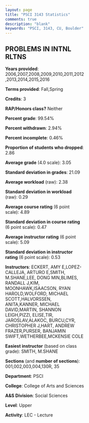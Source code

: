 ```yaml
---
layout: page
title: "PSCI 3143 Statistics"
comments: true
description: "blank"
keywords: "PSCI, 3143, CU, Boulder"
--- 
```

<head>
<script src="https://ajax.googleapis.com/ajax/libs/jquery/2.1.3/jquery.min.js"></script>
<script src="https://dl.dropboxusercontent.com/s/pc42nxpaw1ea4o9/highcharts.js?dl=0"></script>
<!-- <script src="../assets/js/highcharts.js"></script> -->
<style type="text/css">@font-face {
	font-family: "Bebas Neue";
	src: url(https://www.filehosting.org/file/details/544349/BebasNeue%20Regular.otf) format("opentype");
	}
	h1.Bebas { 
		font-family: "Bebas Neue", Verdana, Tahoma;
	}
</style>
</head>
<body>
	<div id="container" style="float: right; width: 45%; height: 88%; margin-left: 2.5%; margin-right: 2.5%;"></div>
	<script language="JavaScript">
		$(document).ready(function() {
		var chart = {type: 'column'};
		var title = {text: 'Grade Distribution'};
		var xAxis = {categories: ['A','B','C','D','F'],crosshair: true};
		var yAxis = {min: 0,title: {text: 'Percentage'}};
		var tooltip = {headerFormat: '<center><b><span style="font-size:20px">{point.key}</span></b></center>',
		               pointFormat: '<td style="padding:0"><b>{point.y:.1f}%</b></td>',
		               footerFormat: '</table>',shared: true,useHTML: true};
		var plotOptions = {column: {pointPadding: 0.0,borderWidth: 0}};  
		var credits = {enabled: false};var series= [{name: 'Percent',data: [33.84,46.19,14.78,2.83,2.37,]}];
		var json = {};
		json.chart = chart;
		json.title = title;
		json.tooltip = tooltip;
		json.xAxis = xAxis;
		json.yAxis = yAxis;  
		json.series = series;
		json.plotOptions = plotOptions;  
		json.credits = credits;
		$('#container').highcharts(json);
	});
	</script>
</body>
			   
## PROBLEMS IN INTNL RLTNS

**Years provided**: 2006,2007,2008,2009,2010,2011,2012,2013,2014,2015,2016

**Terms provided**: Fall,Spring

**Credits**: 3

**RAP/Honors class?** Neither

**Percent grade**: 99.54%

**Percent withdrawn**: 2.94%

**Percent incomplete**: 0.46%

**Proportion of students who dropped**: 2.86

**Average grade** (4.0 scale): 3.05

**Standard deviation in grades**: 21.09

**Average workload** (raw): 2.38

**Standard deviation in workload** (raw): 0.29

**Average course rating** (6 point scale): 4.89

**Standard deviation in course rating** (6 point scale): 0.47

**Average instructor rating** (6 point scale): 5.09

**Standard deviation in instructor rating** (6 point scale): 0.53

**Instructors**: ECKERT, AMY E,LOPEZ-CALLEJA, ARTURO E,SMITH, M.SHANE,LEE, DONG MIN,BLIMES, RANDALL J,KIM, MOONHAWK,ISAACSON, RYAN HAROLD,WOLFORD, MICHAEL SCOTT,HALVORSSEN, ANITA,KANNER, MICHAEL DAVID,MARTIN, SHANNON LEIGH,PIZZI, ELISE,TIR, JAROSLAV,ALAKOC, BURCU,CYR, CHRISTOPHER J,HART, ANDREW FRAZER,PURSER, BANJAMIN SWIFT,WETHERBEE,MCKENSIE COLE

**Easiest instructor** (based on class grade): SMITH, M.SHANE

**Sections** (and **number of sections**): 001,002,003,004,130R, 35

**Department**: PSCI

**College**: College of Arts and Sciences

**A&S Division**: Social Sciences

**Level**: Upper

**Activity**: LEC - Lecture